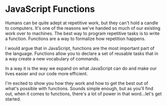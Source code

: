 <!-- .slide: data-state="layout-title" class="bg-dark"-->

# JavaScript Functions

> >

Humans can be quite adept at repetitive work, but they can't hold a candle to computers. It's one of the reasons we've handed so much of our existing work over to machines. The best way to program repetitive tasks is to write a function. Functions are a way to formalize how repetition happens.

I would argue that in JavaScript, functions are the most important part of the language. Functions allow you to declare a set of reusable tasks that in a way create a new vocabulary of commands.

In a way it is the way we expand on what JavaScript can do and make our lives easier and our code more efficient.

I'm excited to show you how they work and how to get the best out of what's possible with functions. Sounds simple enough, but as you'll find out, when it comes to functions, there's a lot of power in that word...let's get started.